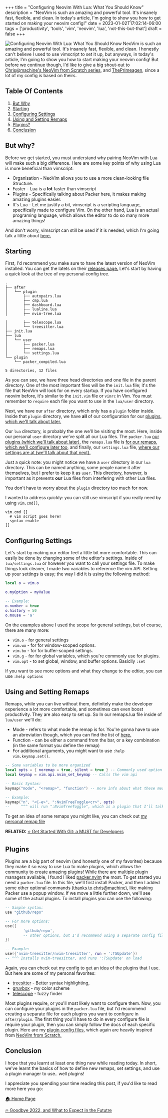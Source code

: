 +++
title = "Configuring Neovim With Lua: What You Should Know"
description = "NeoVim is such an amazing and powerful tool. It's insanely fast, flexible, and clean. In today's article, I'm going to show you how to get started on making your neovim config!"
date = 2023-01-02T17:02:14-06:00
tags = ['productivity', 'tools', 'vim', 'neovim', 'lua', 'not-this-but-that']
draft = false
+++

![Configuring Neovim With Lua: What You Should Know](https://dev-to-uploads.s3.amazonaws.com/uploads/articles/tz4474zp86nwj5tg9lwd.png)
NeoVim is such an amazing and powerful tool. It's insanely fast, flexible, and clean. I honestly can't
believe I used to use vimscript to set it up, but anyways, in today's article, I'm going to show you how to
start making your neovim config! But before we continue though, I'd like to give a big shout-out to
[Chris@machine's NeoVim from Scratch series](https://github.com/LunarVim/Neovim-from-scratch), and
[ThePrimeagen](https://github.com/ThePrimeagen/init.lua), since a lot of my config is based on theirs.
<!--more-->

## Table Of Contents
1. [But Why](#but-why)
2. [Starting](#starting)
3. [Configuring Settings ](#configuring-settings)
4. [Using and Setting Remaps](#using-and-setting-remaps)
5. [Plugins?](#plugins)
6. [Conclusion](#conclusion)

## But why?
Before we get started, you must understand why pairing NeoVim with Lua will make such a big
difference. Here are some key points of why using Lua is more beneficial than vimscript:
* Organisation - NeoVim allows you to use a more clean-looking file Structure.
* Faster - Lua is a **lot** faster than vimscript
* Plugins - Specifically talking about Packer here, it makes making amazing plugins easier.
* It's Lua - Let me justify a bit, vimscript is a scripting language, specifically made to configure Vim. On the other hand, Lua is an actual programing language, which allows the editor to do so many more amazing things!

And don't worry, vimscript can still be used if it is needed, which I'm going talk a little about
[here.](#starting-out-and-understanding-the-file-structure)

## Starting
First, I'd recommend you make sure to have the latest version of NeoVim installed. You can get the
latets on their [releases page.](https://github.com/neovim/neovim/releases) Let's start by having 
a quick look at the tree of _my_ personal config tree.
```
.
├── after
│   └── plugin
│       ├── autopairs.lua
│       ├── cmp.lua
│       ├── dashboard.lua
│       ├── lualine.lua
│       ├── nvim-tree.lua

│       ├── telescope.lua
│       └── treesitter.lua
├── init.lua
├── lua
│   └── user
│       ├── packer.lua
│       ├── remaps.lua
│       └── settings.lua
└── plugin
    └── packer_compiled.lua

5 directories, 12 files
```
As you can see, we have three head directories and one file in the parent directory. One of the most
important files will be the `init.lua` file; it's the file that NeoVim will look for on every
startup. If you have configured neovim before, it's similar to the `init.vim` file or `vimrc` in
Vim. You must remember to `require` each file you want to use in the `lua/user` directory.

Next, we have our `after` directory, which only has a `plugin` folder inside. Inside that `plugin`
directory, we have **all** of our configuration for our [plugins, which we'll talk about
later.](#plugins)

Our `lua` directory, is probably the one we'll be visiting the most. Here, inside our personal `user` directory
we've split all our Lua files. The `packer.lua`  [our plugins (which we'll talk about later)](#plugins), the `remaps.lua`
file is [for our remaps, which we'll configure later too](#using-and-setting-remaps), and finally, our `settings.lua` file,
[where our settings are at (we'll talk about that next).](#configuring-settings)

Just a quick note: you might notice we have a `user` directory in our `lua` directory. This can be
named anything, some people name it after themselves, but I prefer to keep it as
`user`. This directory, however, is important as it prevents **our** Lua files from interfering with
other Lua files.

You don't have to worry about the `plugin`  directory too much for now.

I wanted to address quickly: you can still use vimscript if you really need by
using `vim.cmd[]`,
```vimscript
vim.cmd [[
  # vim script goes here!
  syntax enable
]]

```

## Configuring Settings
Let's start by making our editor feel a little bit more comfortable. This can easily be
done by changing some of the editor's settings. Inside of `lua/settings.lua` or however you want to
call your settings file. To make things look cleaner, I made two variables to reference the
vim API. Setting up your settings is easy; the way I did it is using the following
method:

```lua
local o = vim.o

o.myOption = myValue

-- Example:
o.number = true
o.history = 50
o.mouse = 'a'
```

On the examples above I used the scope for general settings, but of course, there are many more:
* `vim.o` - for general settings
* `vim.wo` - for for window-scoped options.
* `vim.bo` - for for buffer-scoped settings.
* `vim.g` - for for global variables, which you're commonly use for plugins.
* `vim.opt` - to set global, window, and buffer options. Basiclly `:set`

If you want to see more options and what they change to the edtior, you can use `:help options`

## Using and Setting Remaps
Remaps, while you can live without them, definitely make the developer experience a lot
more comfortable, and sometimes can even boost productivity. They are also easy to set up.
So In our remaps.lua file inside of `lua/user` we'll do:

* Mode - refers to what mode the remap is for. You're gonna have to use an abreviation though, which
you can find the list of [here.](https://github.com/nanotee/nvim-lua-guide#defining-mappings)
* Function - can be either a command from the bar, or a key combination (in the same format you
        define the remap)
* For additional arguments, you might want to use `:help vim.keymap.set()`.
```lua
-- Some variables to be more organized
local opts = { noremap = true, silent = true } -- Commonly used option
local keymap = vim.api.nvim_set_keymap -- Calls the vim api

-- Basic Syntax:
keymap("mode", "<remap>", "function") -- more info about what these mean above.

-- Example:
keymap("n", "<C-e>", ":NvimTreeToggle<cr>", opts)
--     ^^^ will run ":NvimTreeToggle", which is a plugin that I'll talk about later

```
To get an idea of some remaps you might like, you can check out [my personal remap file](https://github.com/codeyStein/cozy-apple/blob/master/nvim/lua/user/remaps.lua)

**RELATED:** [⭐️ Get Started With Git: a MUST for Developers](https://the-net-blog.netlify.app/post/get-started-with-git/)
## Plugins
Plugins are a big part of neovim (and honestly one of my favorites) because they make it so easy
to use Lua to make plugins, which allows the community to create amazing plugins! While there are
multiple plugin managers available, I found I liked [packer.nvim](https://github.com/wbthomason/packer.nvim)
the most. To get started you need a `packer.lua` file. In this file, we'll first install Packer, and
then I added some other optional commands [(thanks to chris@machine)](https://github.com/LunarVim/Neovim-from-scratch), 
like making Packer use a popup window. If we move a little further down, we'll see some of the
actual plugins. To install plugins you can use the following:
```lua
-- Simple syntax:
use "github/repo"

-- For more options:
use({
        'github/repo',
        -- other options, but I'd recommend using a separate config file for each plugin
})

-- Example:
use({'nvim-treesitter/nvim-treesitter', run = ':TSUpdate'})
-- ^^^ Installs nvim-treesitter, and runs ':TSUpdate' on load
```

Again, you can check out [my config](https://github.com/codeyStein/cozy-apple/blob/master/nvim/lua/user/packer.lua) to get an idea of the plugins that I use.
But here are some of my personal favorites:
* [treesitter](https://github.com/tree-sitter/tree-sitter) - Better syntax highlighting,
* [gruvbox](https://github.com/ellisonleao/gruvbox.nvim) - my color scheme
* [telescope](https://github.com/nvim-telescope/telescope.nvim) - fuzzy finder


Most plugins require, or you'll most likely want to configure them. Now, you can configure your
plugins in the `packer.lua` file, but I'd recommend creating a separate file for each plugins you
want to configure in `after/plugin`. The first thing you'll have to do in every configure file is
require your plugin, then you can simply follow the docs of each specific plugin. Here are my 
[plugin config files](https://github.com/codeyStein/cozy-apple/tree/master/nvim/after/plugin), which again
are heavily inspired from [NeoVim from Scratch.](https://github.com/LunarVim/Neovim-from-scratch)

## Conclusion
I hope that you learnt at least one thing new while reading today. In short, we've learnt the basics
of how to define new remaps, set settings, and use a plugin manager to use.. well plugins!

I appreciate you spending your time reading this post, if you'd like to read more here you go:

[🏠  Home Page](https://the-net-blog.netlify.app/)

[🔥 Goodbye 2022, and What to Expect in the Fututre](https://the-net-blog.netlify.app/post/goodbye-firebase-hello-supabase/)

